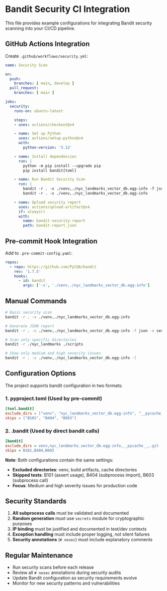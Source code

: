 # Bandit Security CI Integration

This file provides example configurations for integrating Bandit security scanning into your CI/CD pipeline.

## GitHub Actions Integration

Create `.github/workflows/security.yml`:

```yaml
name: Security Scan

on:
  push:
    branches: [ main, develop ]
  pull_request:
    branches: [ main ]

jobs:
  security:
    runs-on: ubuntu-latest

    steps:
    - uses: actions/checkout@v4

    - name: Set up Python
      uses: actions/setup-python@v4
      with:
        python-version: '3.12'

    - name: Install dependencies
      run: |
        python -m pip install --upgrade pip
        pip install bandit[toml]

    - name: Run Bandit Security Scan
      run: |
        bandit -r . -x ./venv,./nyc_landmarks_vector_db.egg-info -f json -o bandit-report.json
        bandit -r . -x ./venv,./nyc_landmarks_vector_db.egg-info

    - name: Upload security report
      uses: actions/upload-artifact@v4
      if: always()
      with:
        name: bandit-security-report
        path: bandit-report.json
```

## Pre-commit Hook Integration

Add to `.pre-commit-config.yaml`:

```yaml
repos:
  - repo: https://github.com/PyCQA/bandit
    rev: '1.7.5'
    hooks:
      - id: bandit
        args: ['-x', './venv,./nyc_landmarks_vector_db.egg-info']
```

## Manual Commands

```bash
# Basic security scan
bandit -r . -x ./venv,./nyc_landmarks_vector_db.egg-info

# Generate JSON report
bandit -r . -x ./venv,./nyc_landmarks_vector_db.egg-info -f json -o security-report.json

# Scan only specific directories
bandit -r ./nyc_landmarks ./scripts

# Show only medium and high severity issues
bandit -r . -x ./venv,./nyc_landmarks_vector_db.egg-info -l
```

## Configuration Options

The project supports bandit configuration in two formats:

### 1. pyproject.toml (Used by pre-commit)

```toml
[tool.bandit]
exclude_dirs = ["venv", "nyc_landmarks_vector_db.egg-info", "__pycache__", ".git"]
skips = ["B101", "B404", "B603"]
```

### 2. .bandit (Used by direct bandit calls)

```ini
[bandit]
exclude_dirs = venv,nyc_landmarks_vector_db.egg-info,__pycache__,.git
skips = B101,B404,B603
```

**Note**: Both configurations contain the same settings:

- **Excluded directories**: venv, build artifacts, cache directories
- **Skipped tests**: B101 (assert usage), B404 (subprocess import), B603 (subprocess call)
- **Focus**: Medium and high severity issues for production code

## Security Standards

1. **All subprocess calls** must be validated and documented
1. **Random generation** must use `secrets` module for cryptographic purposes
1. **IP binding** must be justified and documented in test/dev contexts
1. **Exception handling** must include proper logging, not silent failures
1. **Security annotations** (`# nosec`) must include explanatory comments

## Regular Maintenance

- Run security scans before each release
- Review all `# nosec` annotations during security audits
- Update Bandit configuration as security requirements evolve
- Monitor for new security patterns and vulnerabilities

